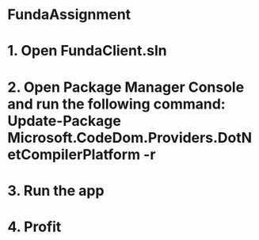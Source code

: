 # FundaAssignment


# 1. Open FundaClient.sln
# 2. Open Package Manager Console and run the following command: Update-Package Microsoft.CodeDom.Providers.DotNetCompilerPlatform -r
# 3. Run the app
# 4. Profit